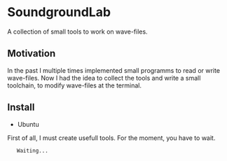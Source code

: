 # SoundgroundLab

A collection of small tools to work on wave-files.

## Motivation

In the past I multiple times implemented small programms to read or write wave-files.
Now I had the idea to collect the tools and write a small toolchain, to modify wave-files
at the terminal.

## Install

* Ubuntu

First of all, I must create usefull tools. For the moment, you have to wait.

```sh
   Waiting...
```
